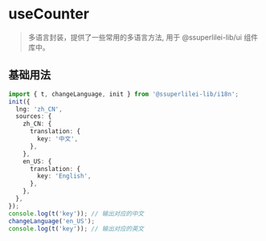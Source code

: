 # useCounter

> 多语言封装，提供了一些常用的多语言方法, 用于 @ssuperlilei-lib/ui 组件库中。

## 基础用法

```typescript
import { t, changeLanguage, init } from '@ssuperlilei-lib/i18n';
init({
  lng: 'zh_CN',
  sources: {
    zh_CN: {
      translation: {
        key: '中文',
      },
    },
    en_US: {
      translation: {
        key: 'English',
      },
    },
  },
});
console.log(t('key')); // 输出对应的中文
changeLanguage('en_US');
console.log(t('key')); // 输出对应的英文
```
